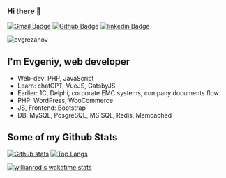 ### Hi there 👋

[![Gmail Badge](https://img.shields.io/badge/-evgrezanov@gmail.com-c14438?style=flat&logo=Gmail&logoColor=white&link=mailto:evgrezanov@gmail.com)](mailto:evgrezanov@gmail.com) [![Github Badge](https://img.shields.io/badge/-evgrezanov-grey?style=flat&logo=github&logoColor=white&link=https://github.com/evgrezanov/)](https://www.github.com/evgrezanov/)  [![linkedin Badge](https://img.shields.io/badge/-Evgeniy%20Rezanov-blue?logo=linkedin&style=flat-square)](https://www.linkedin.com/in/evgeniy-rezanov/?locale=en_US) 
<p align=left> <img src=https://komarev.com/ghpvc/?username=evgrezanov alt=evgrezanov /> </p>

## I'm Evgeniy, web developer


- Web-dev: PHP, JavaScript
- Learn: chatGPT, VueJS, GatsbyJS
- Earlier: 1C, Delphi, corporate EMC systems, company documents flow
- PHP: WordPress, WooCommerce
- JS, Frontend: Bootstrap
- DB: MySQL, PosgreSQL, MS SQL, Redis, Memcached

## Some of my Github Stats


[![Github stats](https://github-readme-stats.vercel.app/api?username=evgrezanov&show_icons=true&include_all_commits=true)](https://github.com/anuraghazra/github-readme-stats)
[![Top Langs](https://github-readme-stats.vercel.app/api/top-langs/?username=evgrezanov&layout=compact)](https://github.com/anuraghazra/github-readme-stats)

[![willianrod's wakatime stats](https://github-readme-stats.vercel.app/api/wakatime?username=evgrezanov)](https://github.com/anuraghazra/github-readme-stats)
